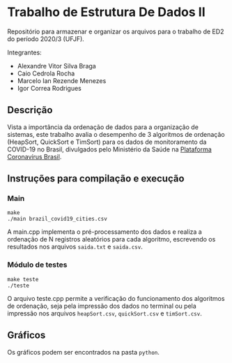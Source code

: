 # Trabalho de Estrutura De Dados II
Repositório para armazenar e organizar os arquivos para o trabalho de ED2 do período 2020/3 (UFJF).

Integrantes:
- Alexandre Vitor Silva Braga
- Caio Cedrola Rocha
- Marcelo Ian Rezende Menezes
- Igor Correa Rodrigues

## Descrição
Vista a importância da ordenação de dados para a organização de sistemas, este trabalho avalia o desempenho de 3 algoritmos de ordenação (HeapSort, QuickSort e TimSort) para os dados de monitoramento da COVID-19 no Brasil, divulgados pelo Ministério da Saúde na [Plataforma Coronavírus Brasil](https://covid.saude.gov.br/). 

## Instruções para compilação e execução
### Main
```
make
./main brazil_covid19_cities.csv
```
A main.cpp implementa o pré-processamento dos dados e realiza a ordenação de N registros aleatórios para cada algoritmo, escrevendo os resultados nos arquivos `saida.txt` e `saida.csv`.
### Módulo de testes
```
make teste
./teste
```
O arquivo teste.cpp permite a verificação do funcionamento dos algoritmos de ordenação, seja pela impressão dos dados no terminal ou pela impressão nos arquivos `heapSort.csv`, `quickSort.csv` e `timSort.csv`.
## Gráficos
Os gráficos podem ser encontrados na pasta `python`.
